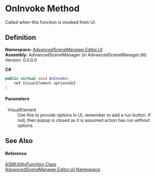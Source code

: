 # OnInvoke Method


Called when this function is invoked from UI.



## Definition
**Namespace:** <a href="N_AdvancedSceneManager_Editor_UI.md">AdvancedSceneManager.Editor.UI</a>  
**Assembly:** AdvancedSceneManager (in AdvancedSceneManager.dll) Version: 0.0.0.0

**C#**
``` C#
public virtual void OnInvoke(
	ref VisualElement optionsGUI
)
```



#### Parameters
<dl><dt>  VisualElement</dt><dd>Use this to provide options in UI, remember to add a run button. If null, then popup is closed as it is assumed action has run without options.</dd></dl>

## See Also


#### Reference
<a href="T_AdvancedSceneManager_Editor_UI_ASMUtilityFunction.md">ASMUtilityFunction Class</a>  
<a href="N_AdvancedSceneManager_Editor_UI.md">AdvancedSceneManager.Editor.UI Namespace</a>  
